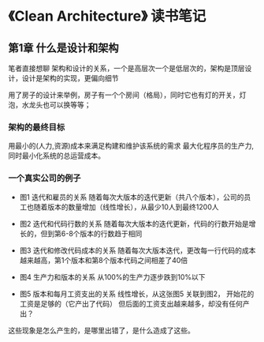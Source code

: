 # 《Clean Architecture》 读书笔记

## 第1章 什么是设计和架构

笔者直接想聊 架构和设计的关系，一个是高层次一个是低层次的，架构是顶层设计，设计是架构的实现，更偏向细节

用了房子的设计来举例，房子有一个个房间（格局），同时它也有灯的开关，灯泡，水龙头也可以换等等； 

### 架构的最终目标
用最小的(人力,资源)成本来满足构建和维护该系统的需求 最大化程序员的生产力,同时最小化系统的总运营成本。


### 一个真实公司的例子

-   图1 迭代和雇员的关系
随着每次大版本的迭代更新（共八个版本），公司的员工也随着版本的数量增加（线性增长），从最少10人到最终1200人

-   图2 迭代和代码行数的关系
随着每次大版本的迭代更新，代码的行数开始是增长的，但到第6-8个版本的行数趋于相同

-   图3 迭代和修改代码成本的关系
随着每次大版本迭代，更改每一行代码的成本越来越高，第1个版本和第8个版本代码之间相差了40倍

-   图4 生产力和版本的关系
从100%的生产力逐步跌到10%以下

-   图5 版本和每月工资支出的关系
线性增长，从这张图5 关联到图2， 开始花的工资是足够的（它产出了代码）
但后面的工资支出越来越多，却没有任何产出？


这些现象是怎么产生的，是哪里出错了，是什么造成了这些。
